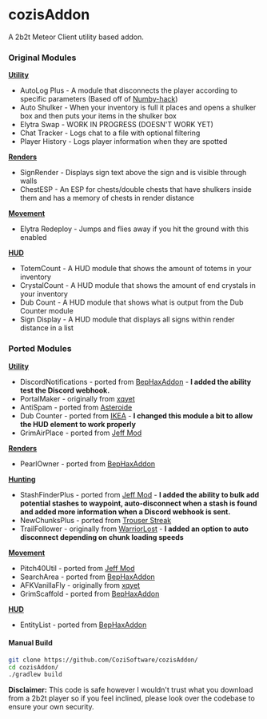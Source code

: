 # cozisAddon
A 2b2t Meteor Client utility based addon.

### Original Modules
**<ins>Utility</ins>**
+ AutoLog Plus - A module that disconnects the player according to specific parameters (Based off of [Numby-hack](https://github.com/cqb13/Numby-hack))
+ Auto Shulker - When your inventory is full it places and opens a shulker box and then puts your items in the shulker box
+ Elytra Swap - WORK IN PROGRESS (DOESN'T WORK YET)
+ Chat Tracker - Logs chat to a file with optional filtering
+ Player History - Logs player information when they are spotted

**<ins>Renders</ins>**
+ SignRender - Displays sign text above the sign and is visible through walls
+ ChestESP - An ESP for chests/double chests that have shulkers inside them and has a memory of chests in render distance

**<ins>Movement</ins>**
+ Elytra Redeploy - Jumps and flies away if you hit the ground with this enabled

**<ins>HUD</ins>**
+ TotemCount - A HUD module that shows the amount of totems in your inventory
+ CrystalCount - A HUD module that shows the amount of end crystals in your inventory
+ Dub Count - A HUD module that shows what is output from the Dub Counter module 
+ Sign Display - A HUD module that displays all signs within render distance in a list

### Ported Modules
**<ins>Utility</ins>**
+ DiscordNotifications - ported from [BepHaxAddon](https://github.com/dekrom/BepHaxAddon) - **I added the ability test the Discord webhook.**
+ PortalMaker - originally from [xqyet](https://github.com/xqyet)
+ AntiSpam - ported from [Asteroide](https://github.com/asteroide-development/Asteroide)
+ Dub Counter - ported from [IKEA](https://github.com/Nooniboi/Public-Ikea) - **I changed this module a bit to allow the HUD element to work properly**
+ GrimAirPlace - ported from [Jeff Mod](https://github.com/miles352/meteor-stashhunting-addon)

**<ins>Renders</ins>**
+ PearlOwner - ported from [BepHaxAddon](https://github.com/dekrom/BepHaxAddon)

**<ins>Hunting</ins>**
+ StashFinderPlus - ported from [Jeff Mod](https://github.com/miles352/meteor-stashhunting-addon) - **I added the ability to bulk add potential stashes to waypoint, auto-disconnect when a stash is found and added more information when a Discord webhook is sent.**
+ NewChunksPlus - ported from [Trouser Streak](https://github.com/etianl/Trouser-Streak)
+ TrailFollower - originally from [WarriorLost](https://github.com/WarriorLost) - **I added an option to auto disconnect depending on chunk loading speeds**

**<ins>Movement</ins>**
+ Pitch40Util - ported from [Jeff Mod](https://github.com/miles352/meteor-stashhunting-addon)
+ SearchArea - ported from [BepHaxAddon](https://github.com/dekrom/BepHaxAddon)
+ AFKVanillaFly - originally from [xqyet](https://github.com/xqyet)
+ GrimScaffold - ported from [BepHaxAddon](https://github.com/dekrom/BepHaxAddon)

**<ins>HUD</ins>**
+ EntityList - ported from [BepHaxAddon](https://github.com/dekrom/BepHaxAddon)

#### Manual Build
```bash
git clone https://github.com/CoziSoftware/cozisAddon/
cd cozisAddon/
./gradlew build
```

**Disclaimer:** This code is safe however I wouldn't trust what you download from a 2b2t player so if you feel inclined, please look over the codebase to ensure your own security.
